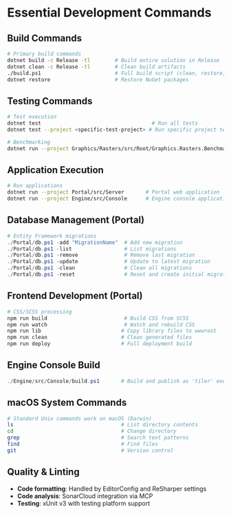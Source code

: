 # Essential Development Commands

## Build Commands
```bash
# Primary build commands
dotnet build -c Release -tl        # Build entire solution in Release
dotnet clean -c Release -tl        # Clean build artifacts
./build.ps1                        # Full build script (clean, restore, build)
dotnet restore                     # Restore NuGet packages
```

## Testing Commands
```bash
# Test execution
dotnet test                                    # Run all tests
dotnet test --project <specific-test-project> # Run specific project tests

# Benchmarking
dotnet run --project Graphics/Rasters/src/Root/Graphics.Rasters.Benchmarks -c Release
```

## Application Execution
```bash
# Run applications
dotnet run --project Portal/src/Server       # Portal web application
dotnet run --project Engine/src/Console      # Engine console application
```

## Database Management (Portal)
```powershell
# Entity Framework migrations
./Portal/db.ps1 -add "MigrationName"  # Add new migration
./Portal/db.ps1 -list                 # List migrations
./Portal/db.ps1 -remove               # Remove last migration
./Portal/db.ps1 -update               # Update to latest migration
./Portal/db.ps1 -clean                # Clean all migrations
./Portal/db.ps1 -reset                # Reset and create initial migration
```

## Frontend Development (Portal)
```bash
# CSS/SCSS processing
npm run build                         # Build CSS from SCSS
npm run watch                         # Watch and rebuild CSS
npm run lib                          # Copy library files to wwwroot
npm run clean                        # Clean generated files
npm run deploy                       # Full deployment build
```

## Engine Console Build
```powershell
./Engine/src/Console/build.ps1       # Build and publish as 'tiler' executable
```

## macOS System Commands
```bash
# Standard Unix commands work on macOS (Darwin)
ls                                   # List directory contents
cd                                   # Change directory
grep                                 # Search text patterns
find                                 # Find files
git                                  # Version control
```

## Quality & Linting
- **Code formatting**: Handled by EditorConfig and ReSharper settings
- **Code analysis**: SonarCloud integration via MCP
- **Testing**: xUnit v3 with testing platform support